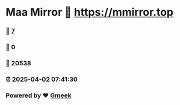 # Maa Mirror :link: https://mmirror.top 
### :page_facing_up: [7](https://mmirror.top/tag.html) 
### :speech_balloon: 0 
### :hibiscus: 20538 
### :alarm_clock: 2025-04-02 07:41:30 
### Powered by :heart: [Gmeek](https://github.com/Meekdai/Gmeek)

